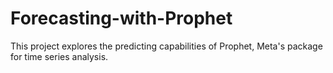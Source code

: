 # Forecasting-with-Prophet
This project explores the predicting capabilities of Prophet, Meta's package for time series analysis.
